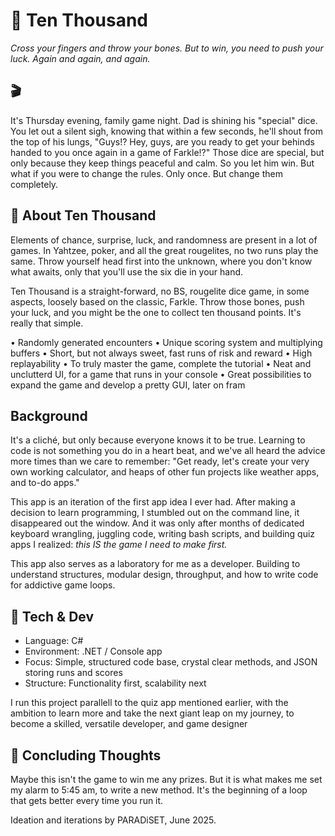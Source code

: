 
# 🔮 Ten Thousand
*Cross your fingers and throw your bones. But to win, you need to push your luck. Again and again, and again.*

## 🎬
It's Thursday evening, family game night. Dad is shining his "special" dice. You let out a silent sigh, knowing that within a few seconds, he'll shout from the top of his lungs, "Guys!? Hey, guys, are you ready to get your behinds handed to you once again in a game of Farkle!?" Those dice are special, but only because they keep things peaceful and calm. So you let him win. But what if you were to change the rules. Only once. But change them completely.

## 🎲 About Ten Thousand
Elements of chance, surprise, luck, and randomness are present in a lot of games. In Yahtzee, poker, and all the great rougelites, no two runs play the same. Throw yourself head first into the unknown, where you don't know what awaits, only that you'll use the six die in your hand. 

Ten Thousand is a straight-forward, no BS, rougelite dice game, in some aspects, loosely based on the classic, Farkle. Throw those bones, push your luck, and you might be the one to collect ten thousand points. It's really that simple.

• Randomly generated encounters
• Unique scoring system and multiplying buffers
• Short, but not always sweet, fast runs of risk and reward
• High replayability
• To truly master the game, complete the tutorial
• Neat and unclutterd UI, for a game that runs in your console
• Great possibilities to expand the game and develop a pretty GUI, later on fram

## Background
It's a cliché, but only because everyone knows it to be true. Learning to code is not something you do in a heart beat, 
and we've all heard the advice more times than we care to remember: "Get ready, let's create your very own working calculator, 
and heaps of other fun projects like weather apps, and to-do apps." 

This app is an iteration of the first app idea I ever had. After making a decision to learn programming, I stumbled out on the command line,
it disappeared out the window. And it was only after months of dedicated keyboard wrangling, juggling code, 
writing bash scripts, and building quiz apps I realized: *this IS the game I need to make first.*

This app also serves as a laboratory for me as a developer. 
Building to understand structures, modular design, throughput, 
and how to write code for addictive game loops.

## 🔧 Tech & Dev
- Language: C#
- Environment: .NET / Console app
- Focus: Simple, structured code base, crystal clear methods, and JSON storing runs and scores
- Structure: Functionality first, scalability next

I run this project parallell to the quiz app mentioned earlier, with the ambition to learn more and take the next giant leap on my journey, to become a skilled, versatile developer, and game designer

## 🏁 Concluding Thoughts
Maybe this isn't the game to win me any prizes. But it is what makes me set my alarm to 5:45 am, to write a new method. It's the beginning of a loop that gets better every time you run it.

Ideation and iterations by PARADiSET, June 2025.
